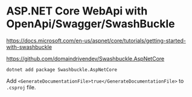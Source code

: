 # ASP.NET Core WebApi with OpenApi/Swagger/SwashBuckle

https://docs.microsoft.com/en-us/aspnet/core/tutorials/getting-started-with-swashbuckle

https://github.com/domaindrivendev/Swashbuckle.AspNetCore

```
dotnet add package Swashbuckle.AspNetCore
```

Add `<GenerateDocumentationFile>true</GenerateDocumentationFile>` to `.csproj` file.
